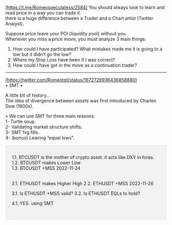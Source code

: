 [https://t.me/Romeospeculatess/2584]
You should always look to learn and read price in a way you can trade it.  
there is a huge difference between a Trader and a Chart artist (Twitter Analyst).  

Suppose price leave your POI (liquidity pool) without you.  
Whenever you miss a price move, you must analyze 3 main things:  
  1. How could I have participated? What mistakes made me it is going to a low but it didn't go the low?
  2. Where my Stop Loss have been if I was correct?
  3. How could I have got in the move as a continuation trader?

<hr>

[https://twitter.com/Romeotpt/status/1672728936436858880]   
• SMT •   

A little bit of history…  
The idea of divergence between assets was first introduced by Charles Dow (1800s).   

• We can use SMT for three main reasons:  
1- Turtle soup.   
2- Validating market structure shifts.    
3- SMT fvg fills.   
4- (bonus) Leaving “equal lows”.  


<div style="background-color:rgba(0, 0, 0, 0.0470588); padding:30px 20px;">
1.1. BTCUSDT is the mother of crypto asset. it acts like DXY in forex. <br>
1.2. BTCUSDT makes Lower Low <br>
1.3. BTCUSDT +MSS 2022-11-24 <br> <br>  

2.1. ETHUSDT makes Higher High 
2.2. ETHUSDT +MSS 2022-11-26 <br>

3.1. Is ETHUSDT +MSS valid? 
3.2. Is ETHUSDT EQLs to hold? <br>

4.1. YES. using SMT
</div>
